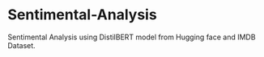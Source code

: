 # Sentimental-Analysis
Sentimental Analysis using DistilBERT model from Hugging face and IMDB Dataset.
